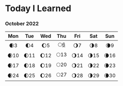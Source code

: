 # Today I Learned

### October 2022

| Mon | Tue | Wed | Thu | Fri | Sat | Sun |
| :---: | :---: | :---: | :---: | :---: | :---: | :---: |
| 🌒3 | 🌓4 | 🌔5 | 🌕[6](https://github.com/chaaaany/2022_TIL/blob/b5a86d3bfd228b782dccd55373a64454f4c5f1e4/2022.10/2022-10-06.md) | 🌖7 | 🌗8 | 🌘9 |
| 🌒10 | 🌓11 | 🌔12 | 🌕13 | 🌖14 | 🌗15 | 🌘16 |
| 🌒17 | 🌓18 | 🌔19 | 🌕20 | 🌖21 | 🌗22 | 🌘23 |
| 🌒24 | 🌓25 | 🌔26 | 🌕27 | 🌖28 | 🌗29 | 🌘30 |
